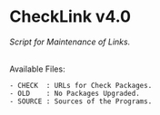 # CheckLink v4.0
*Script for Maintenance of Links.*
<br/><br/>

Available Files:
```
- CHECK  : URLs for Check Packages.
- OLD    : No Packages Upgraded.
- SOURCE : Sources of the Programs.
```
